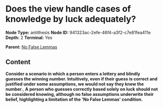 # Does the view handle cases of knowledge by luck adequately?

**Node Type:** antithesis
**Node ID:** 941323ac-2efe-46f4-a3f2-c7e81fea411e
**Depth:** 2
**Terminal:** Yes

**Parent:** [No False Lemmas](no-false-lemmas.md)

## Content

**Consider a scenario in which a person enters a lottery and blindly guesses the winning number. Intuitively, even if their guess is correct and justified under some assumptions, we would not say they knew the number.**, **A person who guesses correctly based solely on luck should not be considered knowing, although no false assumptions underwrite their belief, highlighting a limitation of the 'No False Lemmas' condition.**
